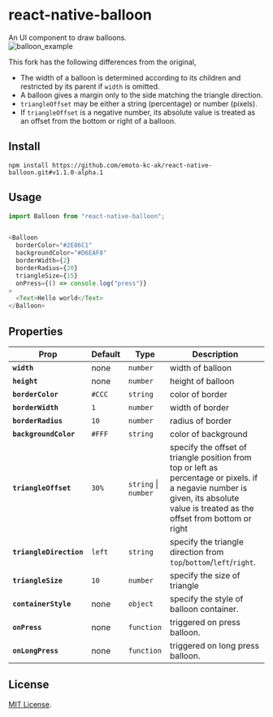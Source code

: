 # react-native-balloon

An UI component to draw balloons.  
![balloon_example](https://user-images.githubusercontent.com/7026785/36620231-6514b930-1935-11e8-84e2-79a25e44f25a.png)

This fork has the following differences from the original,
- The width of a balloon is determined according to its children and restricted by its parent if `width` is omitted.
- A balloon gives a margin only to the side matching the triangle direction.
- `triangleOffset` may be either a string (percentage) or number (pixels).
- If `triangleOffset` is a negative number, its absolute value is treated as an offset from the bottom or right of a balloon.

## Install

```
npm install https://github.com/emoto-kc-ak/react-native-balloon.git#v1.1.0-alpha.1
```

## Usage

```js
import Balloon from "react-native-balloon";


<Balloon
  borderColor="#2E86C1"
  backgroundColor="#D6EAF8"
  borderWidth={2}
  borderRadius={20}
  triangleSize={15}
  onPress={() => console.log("press")}
>
  <Text>Hello world</Text>
</Balloon>
```


## Properties

| Prop | Default | Type | Description |
|---|---|---| ---|
|**`width`**| none | `number`|width of balloon|
|**`height`**| none | `number`|height of balloon|
|**`borderColor`**| `#CCC` | `string`|color of border|
|**`borderWidth`**| `1` | `number`|width of border|
|**`borderRadius`**| `10` | `number`|radius of border|
|**`backgroundColor`**| `#FFF` | `string`|color of background|
|**`triangleOffset`**| `30%` | `string` \| `number` |specify the offset of triangle position from top or left as percentage or pixels. if a negavie number is given, its absolute value is treated as the offset from bottom or right |
|**`triangleDirection`**| `left` | `string`|specify the triangle direction from `top`/`bottom`/`left`/`right`.  |
|**`triangleSize`**| `10` | `number`|specify the size of triangle|
|**`containerStyle`**| none | `object`|specify the style of balloon container. |
|**`onPress`**| none | `function`|triggered on press balloon.|
|**`onLongPress`**| none | `function`|triggered on long press balloon.|



## License

[MIT License](http://opensource.org/licenses/mit-license.html).
